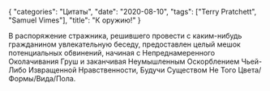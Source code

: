 {
   "categories": "Цитаты",
   "date": "2020-08-10",
   "tags": ["Terry Pratchett", "Samuel Vimes"],
   "title": "К оружию!"
}

В распоряжение стражника, решившего провести с каким-нибудь гражданином увлекательную беседу, предоставлен целый мешок потенциальных обвинений, начиная с Непреднамеренного Околачивания Груш и заканчивая Неумышленным Оскорблением Чьей-Либо Извращенной Нравственности, Будучи Существом Не Того Цвета/Формы/Вида/Пола.
